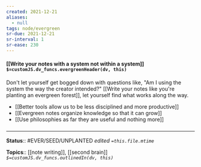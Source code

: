 ```yaml
---
created: 2021-12-21 
aliases:
  - null
tags: node/evergreen
sr-due: 2021-12-21
sr-interval: 1
sr-ease: 230
---
```


#### [[Write your notes with a system not within a system]] `$=customJS.dv_funcs.evergreenHeader(dv, this)`

Don't let yourself get bogged down with questions like, "Am I using the system the way the creator intended?" 
[[Write your notes like you're planting an evergreen forest]], let yourself find what works along the way. 

- [[Better tools allow us to be less disciplined and more productive]]
- [[Evergreen notes organize knowledge so that it can grow]]
- [[Use philosophies as far they are useful and nothing more]]
 

### <hr class="footnote"/>

**Status**:: #EVER/SEED/UNPLANTED
*edited `=this.file.mtime`*

**Topics**:: [[note writing]], [[second brain]]
*`$=customJS.dv_funcs.outlinedIn(dv, this)`*


